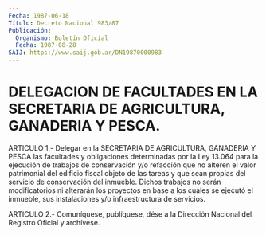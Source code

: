 ```yaml
---
Fecha: 1987-06-18
Título: Decreto Nacional 983/87
Publicación:
  Organismo: Boletín Oficial
  Fecha: 1987-08-28
SAIJ: https://www.saij.gob.ar/DN19870000983
---
```

# DELEGACION DE FACULTADES EN LA SECRETARIA DE AGRICULTURA, GANADERIA Y PESCA.

<a id="1"></a>
ARTICULO  1.-  Delegar en la SECRETARIA DE AGRICULTURA, GANADERIA Y PESCA las facultades  y obligaciones determinadas por la Ley 13.064 para la ejecución de trabajos  de conservación y/o refacción que no alteren el valor patrimonial del  edificio  fiscal  objeto  de  las tareas  y  que  sean  propias  del  servicio  de  conservación  del inmueble.  Dichos trabajos no serán modificatorios ni alterarán los proyectos en  base  a  los  cuales  se  ejecutó  el  inmueble,  sus instalaciones y/o infraestructura de servicios.

<a id="2"></a>
ARTICULO  2.- Comuníquese, publíquese, dése a la Dirección Nacional del Registro Oficial y archívese.